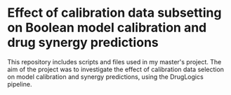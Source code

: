 # Effect of calibration data subsetting on Boolean model calibration and drug synergy predictions

This repository includes scripts and files used in my master's project. The aim of the project was to investigate the effect of calibration data selection on model calibration and synergy predictions, using the DrugLogics pipeline. 
